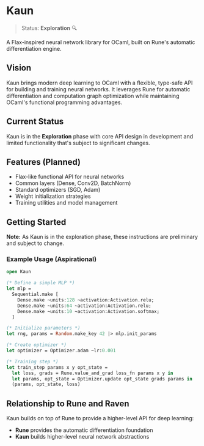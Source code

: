 # Kaun

> Status: **Exploration** 🔍

A Flax-inspired neural network library for OCaml, built on Rune's automatic differentiation engine.

## Vision

Kaun brings modern deep learning to OCaml with a flexible, type-safe API for building and training neural networks. It leverages Rune for automatic differentiation and computation graph optimization while maintaining OCaml's functional programming advantages.

## Current Status

Kaun is in the **Exploration** phase with core API design in development and limited functionality that's subject to significant changes.

## Features (Planned)

- Flax-like functional API for neural networks
- Common layers (Dense, Conv2D, BatchNorm)
- Standard optimizers (SGD, Adam)
- Weight initialization strategies
- Training utilities and model management

## Getting Started

**Note:** As Kaun is in the exploration phase, these instructions are preliminary and subject to change.

### Example Usage (Aspirational)

```ocaml
open Kaun

(* Define a simple MLP *)
let mlp = 
  Sequential.make [
    Dense.make ~units:128 ~activation:Activation.relu;
    Dense.make ~units:64 ~activation:Activation.relu;
    Dense.make ~units:10 ~activation:Activation.softmax;
  ]

(* Initialize parameters *)
let rng, params = Random.make_key 42 |> mlp.init_params

(* Create optimizer *)
let optimizer = Optimizer.adam ~lr:0.001

(* Training step *)
let train_step params x y opt_state =
  let loss, grads = Rune.value_and_grad loss_fn params x y in
  let params, opt_state = Optimizer.update opt_state grads params in
  (params, opt_state, loss)
```

## Relationship to Rune and Raven

Kaun builds on top of Rune to provide a higher-level API for deep learning:

- **Rune** provides the automatic differentiation foundation
- **Kaun** builds higher-level neural network abstractions
